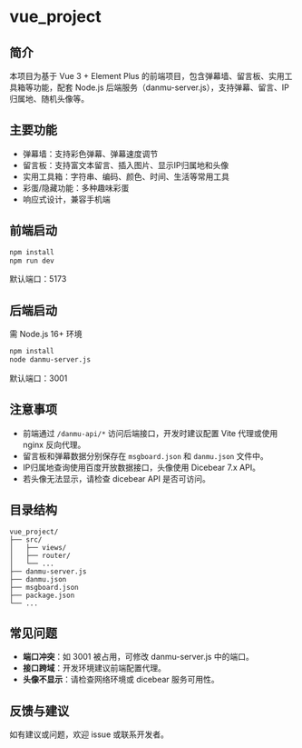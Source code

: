 # vue_project

## 简介

本项目为基于 Vue 3 + Element Plus 的前端项目，包含弹幕墙、留言板、实用工具箱等功能，配套 Node.js 后端服务（danmu-server.js），支持弹幕、留言、IP归属地、随机头像等。

## 主要功能

- 弹幕墙：支持彩色弹幕、弹幕速度调节
- 留言板：支持富文本留言、插入图片、显示IP归属地和头像
- 实用工具箱：字符串、编码、颜色、时间、生活等常用工具
- 彩蛋/隐藏功能：多种趣味彩蛋
- 响应式设计，兼容手机端

## 前端启动

```bash
npm install
npm run dev
```

默认端口：5173

## 后端启动

需 Node.js 16+ 环境

```bash
npm install
node danmu-server.js
```

默认端口：3001

## 注意事项

- 前端通过 `/danmu-api/*` 访问后端接口，开发时建议配置 Vite 代理或使用 nginx 反向代理。
- 留言板和弹幕数据分别保存在 `msgboard.json` 和 `danmu.json` 文件中。
- IP归属地查询使用百度开放数据接口，头像使用 Dicebear 7.x API。
- 若头像无法显示，请检查 dicebear API 是否可访问。

## 目录结构

```
vue_project/
├── src/
│   ├── views/
│   ├── router/
│   └── ...
├── danmu-server.js
├── danmu.json
├── msgboard.json
├── package.json
└── ...
```

## 常见问题

- **端口冲突**：如 3001 被占用，可修改 danmu-server.js 中的端口。
- **接口跨域**：开发环境建议前端配置代理。
- **头像不显示**：请检查网络环境或 dicebear 服务可用性。

## 反馈与建议

如有建议或问题，欢迎 issue 或联系开发者。
